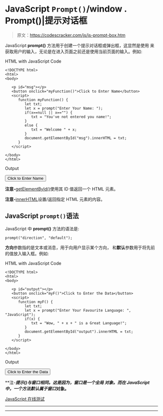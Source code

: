 # JavaScript `Prompt()`/window . Prompt()|提示对话框

> 原文：<https://codescracker.com/js/js-prompt-box.htm>

JavaScript **prompt()** 方法用于创建一个提示对话框或弹出框，这显然是使用 来获取用户的输入，无论是在进入页面之前还是使用当前页面的输入。例如:

HTML with JavaScript Code

```
<!DOCTYPE html>
<html>
<body>

   <p id="msg"></p>
   <button onclick="myFunction()">Click to Enter Name</button>
   <script>
      function myFunction() {
         let txt;
         let x = prompt("Enter Your Name: ");
         if(x==null || x=="") {
            txt = "You've not entered you name!";
         }
         else {
            txt = "Welcome " + x;
         }
         document.getElementById("msg").innerHTML = txt;
      }
   </script>

</body>
</html>
```

Output

<button onclick="myFunction()">Click to Enter Name</button> 

**注意-**[getElementById()](/js/js-getElementById.htm)使用其 ID 值返回一个 HTML 元素。

**注意-**[innerHTML](/js/js-innerHTML.htm)设置/返回指定 HTML 元素的内容。

## JavaScript `prompt()`语法

JavaScript 中 **prompt()** 方法的语法是:

```
prompt("direction", "default");
```

**方向**参数指的是文本或消息，用于向用户显示某个方向， 和**默认**参数用于将先前的值放入输入框。例如:

HTML with JavaScript Code

```
<!DOCTYPE html>
<html>
<body>

   <p id="output"></p>
   <button onclick="myF()">Click to Enter the Data</button>
   <script>
      function myF() {
         let txt;
         let x = prompt("Enter Your Favourite Language: ", "JavaScript");
         if(x) {
            txt = "Wow, " + x + " is a Great Language!";
         }
         document.getElementById("output").innerHTML = txt;
      }
   </script>

</body>
</html>
```

Output

<button onclick="myF()">Click to Enter the Data</button> 

**注-****提示()**与**窗口相同。这是因为，**窗口**是一个全局 对象。而在 JavaScript 中，一个方法默认属于*窗口*对象。**

[JavaScript 在线测试](/exam/showtest.php?subid=6)

* * *

* * *